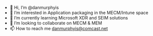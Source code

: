 - 👋 Hi, I’m @danmurphyis
- 👀 I’m interested in Application packaging in the MECM/Intune space
- 🌱 I’m currently learning Microsoft XDR and SEIM solutions
- 💞️ I’m looking to collaborate on MECM & MEM
- 📫 How to reach me danmurphyis@comcast.net

<!---
danmurphyis/danmurphyis is a ✨ special ✨ repository because its `README.md` (this file) appears on your GitHub profile.
You can click the Preview link to take a look at your changes.
--->
